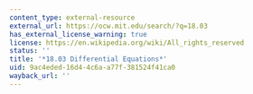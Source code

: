 ```yaml
---
content_type: external-resource
external_url: https://ocw.mit.edu/search/?q=18.03
has_external_license_warning: true
license: https://en.wikipedia.org/wiki/All_rights_reserved
status: ''
title: '*18.03 Differential Equations*'
uid: 9ac4eded-16d4-4c6a-a77f-381524f41ca0
wayback_url: ''
---
```

